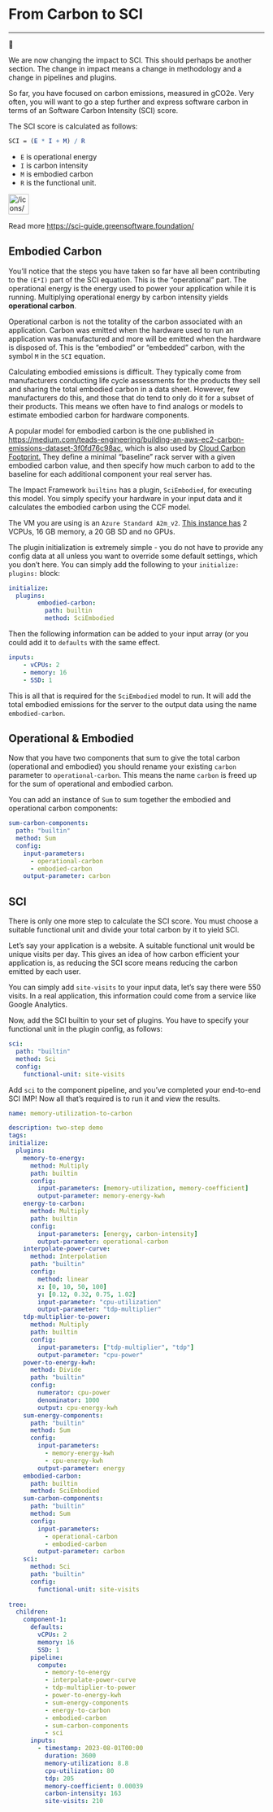 # From Carbon to SCI

---

<aside>
🤔

We are now changing the impact to SCI. This should perhaps be another section. The change in impact means a change in methodology and a change in pipelines and plugins.

</aside>

So far, you have focused on carbon emissions, measured in gCO2e. Very often, you will want to go a step further and express software carbon in terms of an Software Carbon Intensity (SCI) score. 

The SCI score is calculated as follows:

```mathematica
SCI = (E * I + M) / R
```

- `E` is operational energy
- `I` is carbon intensity
- `M` is embodied carbon
- `R` is the functional unit.

<aside>
<img src="/icons/swap-horizontally_gray.svg" alt="/icons/swap-horizontally_gray.svg" width="40px" />

Read more https://sci-guide.greensoftware.foundation/

</aside>

## Embodied Carbon

You’ll notice that the steps you have taken so far have all been contributing to the `(E*I)` part of the SCI equation. This is the “operational” part. The operational energy is the energy used to power your application while it is running. Multiplying operational energy by carbon intensity yields **operational carbon**.

Operational carbon is not the totality of the carbon associated with an application. Carbon was emitted when the hardware used to run an application was manufactured and more will be emitted when the hardware is disposed of. This is the “embodied” or “embedded” carbon, with the symbol `M` in the `SCI` equation.

Calculating embodied emissions is difficult. They typically come from manufacturers conducting life cycle assessments for the products they sell and sharing the total embodied carbon in a data sheet. However, few manufacturers do this, and those that do tend to only do it for a subset of their products. This means we often have to find analogs or models to estimate embodied carbon for hardware components.

A popular model for embodied carbon is the one published in https://medium.com/teads-engineering/building-an-aws-ec2-carbon-emissions-dataset-3f0fd76c98ac, which is also used by [Cloud Carbon Footprint.](https://www.cloudcarbonfootprint.org/docs/embodied-emissions) They define a minimal “baseline” rack server with a given embodied carbon value, and then specify how much carbon to add to the baseline for each additional component your real server has.

The Impact Framework `builtins` has a plugin, `SciEmbodied`, for executing this model. You simply specify your hardware in your input data and it calculates the embodied carbon using the CCF model.

The VM you are using is an `Azure Standard A2m_v2`. [This instance has](https://azure.microsoft.com/en-us/blog/new-av2-series-vm-sizes/) 2 VCPUs, 16 GB memory, a 20 GB SD and no GPUs.

The plugin initialization is extremely simple - you do not have to provide any config data at all unless you want to override some default settings, which you don’t here. You can simply add the following to your `initialize: plugins:` block:

```yaml
initialize:
  plugins:
		embodied-carbon:
		  path: builtin
		  method: SciEmbodied
```

Then the following information can be added to your input array (or you could add it to `defaults` with the same effect.

```yaml
inputs:
	- vCPUs: 2
	- memory: 16
	- SSD: 1
```

This is all that is required for the `SciEmbodied` model to run. It will add the total embodied emissions for the server to the output data using the name `embodied-carbon`.

## Operational & Embodied

Now that you have two components that sum to give the total carbon (operational and embodied) you should rename your existing `carbon` parameter to `operational-carbon`. This means the name `carbon` is freed up for the sum of operational and embodied carbon.

You can add an instance of `Sum` to sum together the embodied and operational carbon components:

```yaml
sum-carbon-components:
  path: "builtin"
  method: Sum
  config:
    input-parameters:
      - operational-carbon
      - embodied-carbon
    output-parameter: carbon
```

## SCI

There is only one more step to calculate the SCI score. You must choose a suitable functional unit and divide your total carbon by it to yield SCI.

Let’s say your application is a website. A suitable functional unit would be unique visits per day. This gives an idea of how carbon efficient your application is, as reducing the SCI score means reducing the carbon emitted by each user. 

You can simply add `site-visits` to your input data, let’s say there were 550 visits. In a real application, this information could come from a service like Google Analytics.

Now, add the SCI builtin to your set of plugins. You have to specify your functional unit in the plugin config, as follows:

```yaml
sci:
  path: "builtin"
  method: Sci
  config:
    functional-unit: site-visits
```

Add `sci` to the component pipeline, and you’ve completed your end-to-end SCI IMP! Now all that’s required is to run it and view the results. 

```yaml
name: memory-utilization-to-carbon

description: two-step demo
tags:
initialize:
  plugins:
    memory-to-energy:
      method: Multiply
      path: builtin
      config:
        input-parameters: [memory-utilization, memory-coefficient]
        output-parameter: memory-energy-kwh
    energy-to-carbon:
      method: Multiply
      path: builtin
      config:
        input-parameters: [energy, carbon-intensity]
        output-parameter: operational-carbon
    interpolate-power-curve:
      method: Interpolation
      path: "builtin"
      config:
        method: linear
        x: [0, 10, 50, 100]
        y: [0.12, 0.32, 0.75, 1.02]
        input-parameter: "cpu-utilization"
        output-parameter: "tdp-multiplier"
    tdp-multiplier-to-power:
      method: Multiply
      path: builtin
      config:
        input-parameters: ["tdp-multiplier", "tdp"]
        output-parameter: "cpu-power"
    power-to-energy-kwh:
      method: Divide
      path: "builtin"
      config:
        numerator: cpu-power
        denominator: 1000
        output: cpu-energy-kwh
    sum-energy-components:
      path: "builtin"
      method: Sum
      config:
        input-parameters:
          - memory-energy-kwh
          - cpu-energy-kwh
        output-parameter: energy
    embodied-carbon:
      path: builtin
      method: SciEmbodied
    sum-carbon-components:
      path: "builtin"
      method: Sum
      config:
        input-parameters:
          - operational-carbon
          - embodied-carbon
        output-parameter: carbon
    sci:
      method: Sci
      path: "builtin"
      config:
        functional-unit: site-visits
 
tree:
  children:
    component-1:
      defaults:
        vCPUs: 2
        memory: 16
        SSD: 1
      pipeline:
        compute:
          - memory-to-energy
          - interpolate-power-curve
          - tdp-multiplier-to-power
          - power-to-energy-kwh
          - sum-energy-components
          - energy-to-carbon
          - embodied-carbon
          - sum-carbon-components
          - sci
      inputs:
        - timestamp: 2023-08-01T00:00
          duration: 3600
          memory-utilization: 8.8
          cpu-utilization: 80
          tdp: 205
          memory-coefficient: 0.00039
          carbon-intensity: 163
          site-visits: 210

```